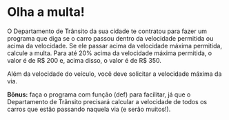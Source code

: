 # Olha a multa!

O Departamento de Trânsito da sua cidade te contratou para fazer um programa que diga se o carro passou dentro da velocidade permitida ou acima da velocidade.
Se ele passar acima da velocidade máxima permitida, calcule a multa. Para até 20% acima da velocidade máxima permitida, o valor é de R$ 200 e, acima disso, o valor é de R$ 350.

Além da velocidade do veículo, você deve solicitar a velocidade máxima da via. 

**Bônus:** faça o programa com função (def) para facilitar, já que o Departamento de Trânsito precisará calcular a velocidade de todos os carros que estão passando naquela via (e serão muitos!).